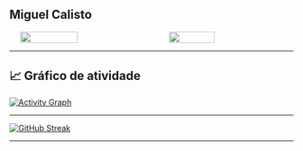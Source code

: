 ## Miguel Calisto

<div style="display: flex; justify-content: space-around; align-items: center;">
  <img src="https://github-readme-stats.vercel.app/api/top-langs/?username=miguelcalisto&layout=pie&theme=radical" style="width: 45%;" />
  <img src="https://github-readme-stats.vercel.app/api/top-langs/?username=miguelcalisto&layout=compact&theme=radical&langs_count=10&hide_title=true" style="width: 40%;" />
</div>


---
## 📈 Gráfico de atividade

[![Activity Graph](https://github-readme-activity-graph.vercel.app/graph?username=miguelcalisto&bg_color=0d1117&color=1f6feb&line=1f6feb&point=ffffff&area=true&hide_border=true)](https://github.com/ashutosh00710/github-readme-activity-graph)

---

[![GitHub Streak](https://streak-stats.demolab.com?user=miguelcalisto&theme=radical&hide_border=true)](https://git.io/streak-stats)

---

